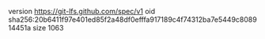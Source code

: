 version https://git-lfs.github.com/spec/v1
oid sha256:20b6411f97e401ed85f2a48df0efffa917189c4f74312ba7e5449c808914451a
size 1063
